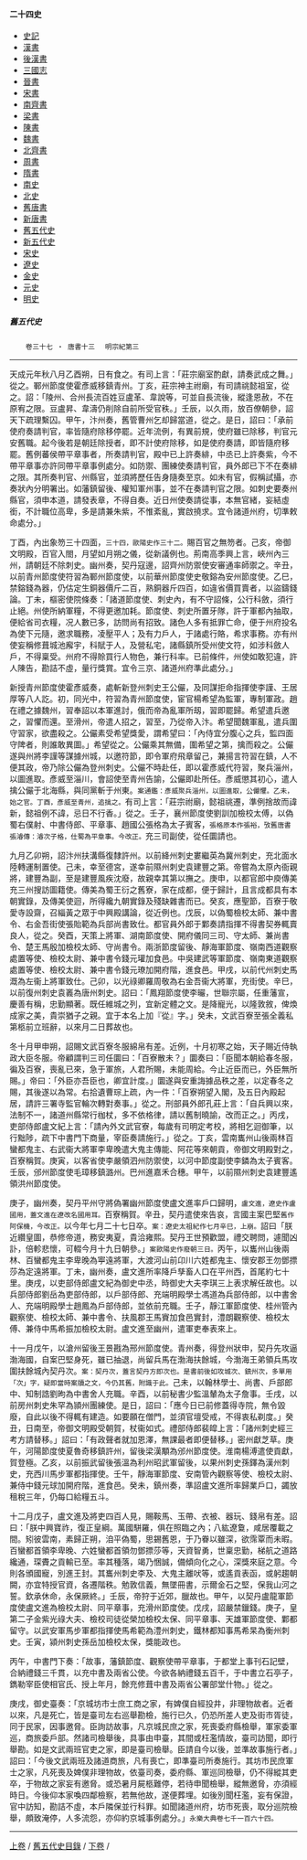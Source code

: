 



#### 二十四史

*   [史記](../a01/a01.md)
*   [漢書](../a02/a02.md)
*   [後漢書](../a03/a03.md)
*   [三國志](../a04/a04.md)
*   [晉書](../a05/a05.md)
*   [宋書](../a06/a06.md)
*   [南齊書](../a07/a07.md)
*   [梁書](../a08/a08.md)
*   [陳書](../a09/a09.md)
*   [魏書](../a10/a10.md)
*   [北齊書](../a11/a11.md)
*   [周書](../a12/a12.md)
*   [隋書](../a13/a13.md)
*   [南史](../a14/a14.md)
*   [北史](../a15/a15.md)
*   [舊唐書](../a16/a16.md)
*   [新唐書](../a17/a17.md)
*   [舊五代史](../a18/a18.md)
*   [新五代史](../a19/a19.md)
*   [宋史](../a20/a20.md)
*   [遼史](../a21/a21.md)
*   [金史](../a22/a22.md)
*   [元史](../a23/a23.md)
*   [明史](../a24/a24.md)


##### 舊五代史
　　`卷三十七 ‧ 唐書十三`
　`明宗紀第三`

* * *

天成元年秋八月乙酉朔，日有食之。有司上言：「莊宗廟室酌獻，請奏武成之舞。」從之。鄆州節度使霍彥威移鎮青州。丁亥，莊宗神主祔廟，有司請祧懿祖室，從之。詔：「陵州、合州長流百姓豆盧革、韋說等，可並自長流後，縱逢恩赦，不在原宥之限。豆盧昇、韋濤仍削除自前所受官秩。」壬辰，以久雨，放百僚朝參，詔天下疏理繫囚。甲午，汴州奏，舊管曹州乞却歸當道，從之。是日，詔曰：「承前使府奏請判官，率皆隨府除移停罷。近年流例，有異前規，使府雖已除移，判官元安舊職。起今後若是朝廷除授者，即不計使府除移，如是使府奏請，即皆隨府移罷。舊例蕃侯帶平章事者，所奏請判官，殿中已上許奏緋，中丞已上許奏紫，今不帶平章事亦許同帶平章事例處分。如防禦、團練使奏請判官，員外郎已下不在奏緋之限。其所奏判官、州縣官，並須將歷任告身隨奏至京。如未有官，假稱試攝，亦奏狀內分明署出。如藩鎮留後、權知軍州事，並不在奏請判官之限。如刺史要奏州縣官，須申本道，請發表章，不得自奏。近日州使奏請從事，本無官緒，妄結虛銜，不計職位高卑，多是請兼朱紫，不惟紊亂，實啟撓求。宜令諸道州府，切準敕命處分。」

丁酉，內出象笏三十四面，`三十四，歐陽史作三十二。`賜百官之無笏者。己亥，帝御文明殿，百官入閤，月望如月朔之儀，從新議例也。荊南高季興上言，峽州內三州，請朝廷不除刺史。幽州奏，契丹寇邊，詔齊州防禦使安審通率師禦之。辛丑，以前青州節度使符習為鄆州節度使，以前華州節度使史敬鎔為安州節度使。乙巳，禁鎔錢為器，仍估定生銅器價斤二百，熟銅器斤四百，如違省價買賣者，以盜鑄錢論。丁未，樞密使院條奏：「諸道節度使、刺史內，有不守詔條，公行科斂，須行止絕。州使所納軍糧，不得更邀加耗。節度使、刺史所置牙隊，許于軍都內抽取，便給省司衣糧，况人數已多，訪問尚有招致。諸色人多有抵罪亡命，便于州府投名為使下元隨，邀求職務，凌壓平人；及有力戶人，于諸處行賂，希求事務。亦有州使妄稱修葺城池廨宇，科賦于人，及營私宅，諸縣鎮所受州使文符，如涉科斂人戶，不得稟受。州府不得賒買行人物色，兼行科率。已前條件，州使如敢犯違，許人陳告，勘詰不虛，量行獎賞。宜令三京、諸道州府準此處分。」

新授青州節度使霍彥威奏，處斬新登州刺史王公儼，及同謀拒命指揮使李謹、王居厚等八人訖。初，同光中，符習為青州節度使，宦官楊希望為監軍，專制軍政。趙在禮之據魏州，習奉詔以本軍進討，俄而帝為亂軍所刼，習即罷歸。希望遣兵邀之，習懼而還。至滑州，帝遣人招之，習至，乃從帝入汴。希望聞魏軍亂，遣兵圍守習家，欲盡殺之。公儼素受希望獎愛，謂希望曰：「內侍宜分腹心之兵，監四面守陴者，則誰敢異圖。」希望從之。公儼乘其無備，圍希望之第，擒而殺之。公儼遂與州將李謹等謀據州城，以邀符節，即令軍府飛章留己，兼揚言符習在鎮，人不便其政，帝乃除公儼為登州刺史。公儼不時赴任，即以霍彥威代符習，聚兵淄州，以圖進取。彥威至淄川，會詔使至青州告諭，公儼即赴所任。彥威懲其初心，遣人擒公儼于北海縣，與同黨斬于州東。`案通鑑：彥威聚兵淄州，以圖進取，公儼懼。乙未，始之官。丁酉，彥威至青州，追擒之。`有司上言：「莊宗祔廟，懿祖祧遷，準例捨故而諱新，懿祖例不諱，忌日不行香。」從之。壬子，襄州節度使劉訓加檢校太傅，以偽蜀右僕射、中書侍郎、平章事、趙國公張格為太子賓客，`張格原本作張裕，攷舊唐書張濬傳：濬次子格，仕蜀為平章事。今改正。`充三司副使，從任圜請也。

九月乙卯朔，詔汴州扶溝縣復隸許州。以前絳州刺史婁繼英為冀州刺史，充北面水陸轉運制置使。己未，幸至德宮，遂幸前隰州刺史袁建豐之第。帝嘗為太原內衙親將，建豐為副，至是建豐風疾沈廢，故親幸其第以撫之。庚申，以都官郎中庾傳美充三州搜訪圖籍使。傳美為蜀王衍之舊寮，家在成都，便于歸計，且言成都具有本朝實錄，及傳美使迴，所得纔九朝實錄及殘缺雜書而已。癸亥，應聖節，百寮于敬愛寺設齋，召緇黃之眾于中興殿講論，從近例也。戊辰，以偽蜀檢校太師、兼中書令、右金吾街使張貽範為兵部尚書致仕。都官員外郎于鄴奏請指揮不得書契券輒賣良人，從之。癸酉，天策上將軍、湖南節度使、開府儀同三司、守太師、兼尚書令、楚王馬殷加檢校太師、守尚書令。兩浙節度留後、靜海軍節度、嶺南西道觀察處置等使、檢校太尉、兼中書令錢元瓘加食邑。中吳建武等軍節度、嶺南東道觀察處置等使、檢校太尉、兼中書令錢元璙加開府階，進食邑。甲戌，以前代州刺史馬溉為左衞上將軍致仕。己卯，以光祿卿羅周敬為右金吾衞大將軍，充街使。辛巳，以前復州刺史袁㠖為唐州刺史。詔曰：「鳳翔節度使李曮，世聯宗屬，任重藩宣，慶善有稱，忠勤顯著。既任維城之列，宜新定體之文。是降寵光，以隆敦敘，俾煥成家之美，貴崇猶子之親。宜于本名上加『從』字。」癸未，文武百寮至張全義私第柩前立班辭，以來月二日葬故也。

冬十月甲申朔，詔賜文武百寮冬服綿帛有差。近例，十月初寒之始，天子賜近侍執政大臣冬服。帝顧謂判三司任圜曰：「百寮散未？」圜奏曰：「臣聞本朝給春冬服，徧及百寮，喪亂已來，急于軍旅，人君所賜，未能周給。今止近臣而已，外臣無所賜。」帝曰：「外臣亦吾臣也，卿宜計度。」圜遂與安重誨據品秩之差，以定春冬之賜，其後遂以為常。右拾遺曹琮上疏，內一件：「百寮朔望入閣，及五日內殿起居，請許三署寺監官輪次轉對奏事。」從之。刑部員外郎孔莊上言：「自兵興以來，法制不一，諸道州縣常行枷杖，多不依格律，請以舊制曉諭，改而正之。」丙戌，吏部侍郎盧文紀上言：「請內外文武官寮，每歲有司明定考校，將相乞迴御筆，以行黜陟，疏下中書門下商量，宰臣奏請施行。」從之。丁亥，雲南巂州山後兩林百蠻都鬼主、右武衞大將軍李卑晚遣大鬼主傳能、阿花等來朝貢，帝御文明殿對之，百寮稱賀。庚寅，以客省使李嚴領泗州防禦使，以河中節度副使李鏻為太子賓客。壬辰，邠州節度使毛璋移鎮潞州。巴州進嘉禾合穗。甲午，以前隰州刺史袁建豐遙領洪州節度使。

庚子，幽州奏，契丹平州守將偽署幽州節度使盧文進率戶口歸明，`盧文進，遼史作盧國用，蓋文進在遼改名國用耳。`百寮稱賀。辛丑，契丹遣使來告哀，言國主案巴堅`舊作阿保機，今改正。`以今年七月二十七日卒。`案：遼史太祖紀作七月辛巳，上崩。`詔曰「朕近纘皇圖，恭修帝道，務安夷夏，貴洽雍熙。契丹王世預歡盟，禮交聘問，遽聞凶訃，倍軫悲懷，可輟今月十九日朝參。」`案歐陽史作廢朝三日。`丙午，以巂州山後兩林、百蠻都鬼主李卑晚為寕遠將軍，大渡河山前卬川六姓都鬼主、懷安郡王勿鄧摽莎為定遠將軍。丁未，幽州奏，盧文進所率降戶孳畜人口在平州西，首尾約七十里。庚戌，以吏部侍郎盧文紀為御史中丞，時御史大夫李琪三上表求解任故也。以兵部侍郎劉岳為吏部侍郎，以戶部侍郎、充端明殿學士馮道為兵部侍郎，以中書舍人、充端明殿學士趙鳳為戶部侍郎，並依前充職。壬子，靜江軍節度使、桂州管內觀察使、檢校太師、兼中書令、扶風郡王馬賨加食邑實封，澧朗觀察使、檢校太傅、兼侍中馬希振加檢校太尉。盧文進至幽州，遣軍吏奉表來上。

十一月戊午，以滄州留後王景戡為邢州節度使。青州奏，得登州狀申，契丹先攻逼渤海國，自案巴堅身死，雖已抽退，尚留兵馬在渤海扶餘城，今渤海王弟領兵馬攻圍扶餘城內契丹次。`案：契丹次，蓋言契丹方即次也。是書前後如攻城次、鎮州次，多單用「次」字，疑即當時案牘之文，今仍其舊，附識于此。`己未，以翰林學士、尚書、戶部郎中、知制誥劉昫為中書舍人充職。辛酉，以前秘書少監溫輦為太子詹事。壬戌，以前房州刺史朱罕為頴州團練使。是日，詔曰：「應今日已前修蓋得寺院，無令毀廢，自此以後不得輒有建造。如要願在僧門，並須官壇受戒，不得衷私剃度。」癸丑，日南至，帝御文明殿受朝賀，杖衞如式。禮部侍郎裴皡上言：「諸州刺史經三考方請替移。」詔曰：「有政聲者就加恩澤，無課最者即便替移。」密州獻芝草。庚午，河陽節度使夏魯奇移鎮許州，留後梁漢顒為邠州節度使。淮南楊溥遣使貢獻，賀登極。乙亥，以前振武留後張溫為利州昭武軍留後，以果州刺史孫鐸為漢州刺史，充西川馬步軍都指揮使。壬午，靜海軍節度、安南管內觀察等使、檢校太尉、兼侍中錢元球加開府階，進食邑。癸未，鎮州奏，準詔盧文進所率歸業戶口，蠲放租稅三年，仍每口給糧五斗。

十二月戊子，盧文進及將吏四百人見，賜鞍馬、玉帶、衣被、器玩、錢帛有差。詔曰：「朕中興寶祚，復正皇綱。萬國駢羅，俱在照臨之內；八紘遼敻，咸居覆載之間。矧彼雲南，素歸正朔，洎平偽蜀，思錫舊恩，于乃眷以雖深，欲霈覃而未暇。百蠻都首領李卑晚、六姓蠻都首領勿鄧摽莎等，天資智勇，世稟忠勤，梯航之道路纔通，琛賮之貢輸已至。率其種落，竭乃悃誠，備傾向化之心，深獎來庭之意。今則各頒國寵，別進王封。其巂州刺史李及、大鬼主離吠等，或遙貢表函，或躬趨朝闕，亦宜特授官資，各遷階秩。勉敦信義，無墜冊書，示爾金石之堅，保我山河之誓。欽承休命，永保厥終。」壬辰，帝狩于近郊，臘故也。甲午，以契丹盧龍軍節度使盧文進為檢校太尉、同平章事，充滑州節度使。戊戌，詔嚴禁鑞錢。庚子，皇第二子金紫光祿大夫、檢校司徒從榮加檢校太保、同平章事、天雄軍節度使、鄴都留守。以武安軍馬步軍都指揮使馬希範為澧州刺史，鐵林都知事馬希杲為衡州刺史。壬寅，潁州刺史孫岳加檢校太保，獎能政也。

丙午，中書門下奏：「故事，藩鎮節度、觀察使帶平章事，于都堂上事刊石記壁，合納禮錢三千貫，以充中書及兩省公使。今欲各納禮錢五百千，于中書立石亭子，鐫勒宰臣使相官氏、授上年月，餘充修葺中書及兩省公署部堂什物。」從之。

庚戌，御史臺奏：「京城坊市士庶工商之家，有婢僕自經投井，非理物故者。近者以來，凡是死亡，皆是臺司左右巡舉勘檢，施行已久，仍恐所差人吏及街市胥徒，同于民家，因事邀脅。臣詢訪故事，凡京城民庶之家，死喪委府縣檢舉，軍家委軍巡，商旅委戶部。然諸司檢舉後，具事由申臺，其間或枉濫情故，臺司訪聞，即行舉勘。如是文武兩班官吏之家，即是臺司檢舉。臣請自今以後，並準故事施行者。」詔曰：「今後文武兩班及諸道商旅，凡有喪亡，即準臺司所奏施行。其坊市民庶軍士之家，凡死喪及婢僕非理物故，依臺司奏，委府縣、軍巡同檢舉，仍不得縱其吏卒，于物故之家妄有邀脅。或恐暑月屍柩難停，若待申聞檢舉，縱無邀脅，亦須經時日。今後仰本家喚四鄰檢察，若無他故，遂便葬埋。如後別聞枉濫，妄有保證，官中訪知，勘詰不虛，本戶隣保並行科罪。如聞諸道州府，坊市死喪，取分巡院檢舉，頗致淹停，人多流怨，亦仰約京城事例處分。」`永樂大典卷七千一百六十四。`

* * *

 [上卷](036.md) / [舊五代史目錄](a18.md) / [下卷](038.md) /			  

    